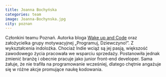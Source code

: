 ```yaml
---
title: Joanna Bochyńska
categories: team
image: Joanna-Bochynska.jpg
city: poznan
---
```

Członkini teamu Poznań. Autorka bloga [Wake up and Code](http://www.wakeupandcode.pl/) oraz założycielka grupy motywacyjnej „Programuj, Dziewczyno!”. Z wykształcenia indolożka. Chociaż Indie wciąż są jej pasją, większość zawodowego życia pracowała we wsparciu sprzedaży. Postanowiła jednak zmienić branżę i obecnie pracuje jako junior front-end developer. Sama żałuje, że nie trafiła na programowanie wcześniej, dlatego chętnie angażuje się w różne akcje promujące naukę kodowania.
